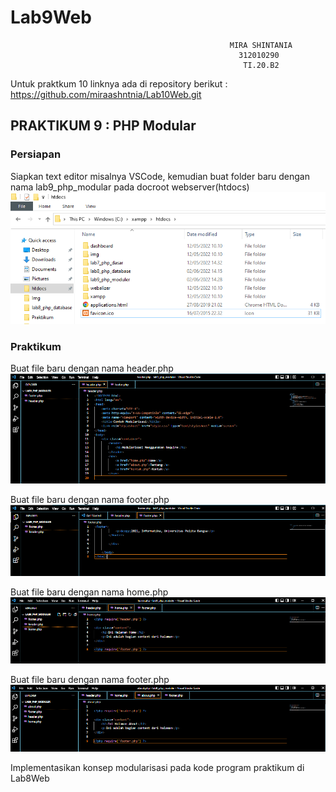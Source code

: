 # Lab9Web
```
                                                 MIRA SHINTANIA
                                                   312010290
                                                    TI.20.B2
```

Untuk praktkum 10 linknya ada di repository berikut : https://github.com/miraashntnia/Lab10Web.git

## PRAKTIKUM 9 : PHP Modular

### Persiapan
Siapkan text editor misalnya VSCode, kemudian buat folder baru dengan nama lab9_php_modular pada docroot webserver(htdocs)
![1](https://github.com/miraashntnia/Lab9Web/blob/master/img/1.png)

### Praktikum
Buat file baru dengan nama header.php
![1](https://github.com/miraashntnia/Lab9Web/blob/master/img/header.png)

Buat file baru dengan nama footer.php
![1](https://github.com/miraashntnia/Lab9Web/blob/master/img/footer.png)

Buat file baru dengan nama home.php
![1](https://github.com/miraashntnia/Lab9Web/blob/master/img/home.png)

Buat file baru dengan nama footer.php
![1](https://github.com/miraashntnia/Lab9Web/blob/master/img/about.png)

Implementasikan konsep modularisasi pada kode program praktikum di Lab8Web
